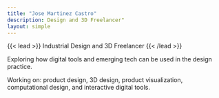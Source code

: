 ```yaml
---
title: "Jose Martinez Castro"
description: Design and 3D Freelancer"
layout: simple
---
```

{{< lead >}}
Industrial Design and 3D Freelancer
{{< /lead >}}

Exploring how digital tools and emerging tech can be used in the design practice.

Working on: product design, 3D design, product visualization, computational design, and interactive digital tools.
